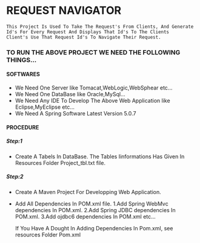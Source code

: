# REQUEST NAVIGATOR

    This Project Is Used To Take The Request's From Clients, And Generate Id's For Every Request And Displays That Id's To The Clients
    Client's Use That Request Id's To Navigate Their Request.

### TO RUN THE ABOVE PROJECT WE NEED THE FOLLOWING THINGS...

#### SOFTWARES

* We Need  One Server like Tomacat,WebLogic,WebSphear etc...
* We Need  One DataBase like Oracle,MySql...
* We Need Any IDE To Develop The Above Web Application like Eclipse,MyEclipse etc...
* We Need A Spring Software Latest Version 5.0.7

#### PROCEDURE

##### Step:1
* Create A Tabels In DataBase. The Tables Iinformations Has Given In Resources Folder Project_tbl.txt file.

##### Step:2
* Create A Maven Project For Developping Web Application.
* Add All Dependencies In POM.xml file.
    1.Add Spring WebMvc dependencies In POM.xml.
    2.Add Spring JDBC dependencies In POM.xml.
    3.Add ojdbc6 dependencies In POM.xml etc... 
    
    If You Have A Dought In Adding Dependencies In Pom.xml, see resources Folder Pom.xml

